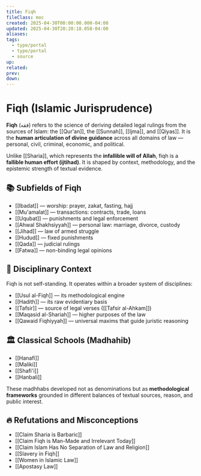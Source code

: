 ```yaml
---
title: Fiqh
fileClass: moc
created: 2025-04-30T00:00:00.000-04:00
updated: 2025-04-30T20:20:18.058-04:00
aliases: 
tags: 
  - type/portal
  - type/portal
  - source 
up: 
related: 
prev: 
down: 
---
```


 

# Fiqh (Islamic Jurisprudence)

**Fiqh** (فقه) refers to the science of deriving detailed legal rulings from the sources of Islam: the [[Qur'an]], the [[Sunnah]], [[Ijma]], and [[Qiyas]]. It is the **human articulation of divine guidance** across all domains of law — personal, civil, criminal, economic, and political.

Unlike [[Sharia]], which represents the **infallible will of Allah**, fiqh is a **fallible human effort (ijtihad)**. It is shaped by context, methodology, and the epistemic strength of textual evidence.

## 📚 Subfields of Fiqh

- [[Ibadat]] — worship: prayer, zakat, fasting, hajj
- [[Mu'amalat]] — transactions: contracts, trade, loans
- [[Uqubat]] — punishments and legal enforcement
- [[Ahwal Shakhsiyyah]] — personal law: marriage, divorce, custody
- [[Jihad]] — law of armed struggle
- [[Hudud]] — fixed punishments
- [[Qada]] — judicial rulings
- [[Fatwa]] — non-binding legal opinions

## 🧠 Disciplinary Context

Fiqh is not self-standing. It operates within a broader system of disciplines:

- [[Usul al-Fiqh]] — its methodological engine
- [[Hadith]] — its raw evidentiary basis
- [[Tafsir]] — source of legal verses ([[Tafsir al-Ahkam]])
- [[Maqasid al-Shariah]] — higher purposes of the law
- [[Qawaid Fiqhiyyah]] — universal maxims that guide juristic reasoning

## 🏛 Classical Schools (Madhahib)

- [[Hanafi]]
- [[Maliki]]
- [[Shafi'i]]
- [[Hanbali]]

These madhhabs developed not as denominations but as **methodological frameworks** grounded in different balances of textual sources, reason, and public interest.

## 🔥 Refutations and Misconceptions

- [[Claim Sharia is Barbaric]]
- [[Claim Fiqh is Man-Made and Irrelevant Today]]
- [[Claim Islam Has No Separation of Law and Religion]]
- [[Slavery in Fiqh]]
- [[Women in Islamic Law]]
- [[Apostasy Law]]